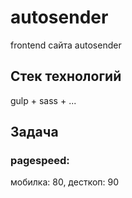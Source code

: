 # autosender
frontend сайта autosender

## Стек технологий
gulp + sass + ...

## Задача
### pagespeed:
мобилка: 80,
десткоп: 90
